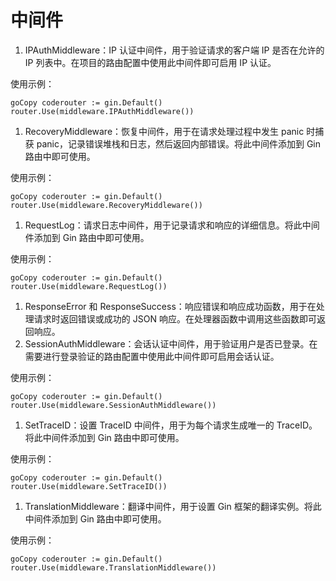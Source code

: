 # 中间件

1. IPAuthMiddleware：IP 认证中间件，用于验证请求的客户端 IP 是否在允许的 IP 列表中。在项目的路由配置中使用此中间件即可启用 IP 认证。

使用示例：

```
goCopy coderouter := gin.Default()
router.Use(middleware.IPAuthMiddleware())
```

1. RecoveryMiddleware：恢复中间件，用于在请求处理过程中发生 panic 时捕获 panic，记录错误堆栈和日志，然后返回内部错误。将此中间件添加到 Gin 路由中即可使用。

使用示例：

```
goCopy coderouter := gin.Default()
router.Use(middleware.RecoveryMiddleware())
```

1. RequestLog：请求日志中间件，用于记录请求和响应的详细信息。将此中间件添加到 Gin 路由中即可使用。

使用示例：

```
goCopy coderouter := gin.Default()
router.Use(middleware.RequestLog())
```

1. ResponseError 和 ResponseSuccess：响应错误和响应成功函数，用于在处理请求时返回错误或成功的 JSON 响应。在处理器函数中调用这些函数即可返回响应。
2. SessionAuthMiddleware：会话认证中间件，用于验证用户是否已登录。在需要进行登录验证的路由配置中使用此中间件即可启用会话认证。

使用示例：

```
goCopy coderouter := gin.Default()
router.Use(middleware.SessionAuthMiddleware())
```

1. SetTraceID：设置 TraceID 中间件，用于为每个请求生成唯一的 TraceID。将此中间件添加到 Gin 路由中即可使用。

使用示例：

```
goCopy coderouter := gin.Default()
router.Use(middleware.SetTraceID())
```

1. TranslationMiddleware：翻译中间件，用于设置 Gin 框架的翻译实例。将此中间件添加到 Gin 路由中即可使用。

使用示例：

```
goCopy coderouter := gin.Default()
router.Use(middleware.TranslationMiddleware())
```